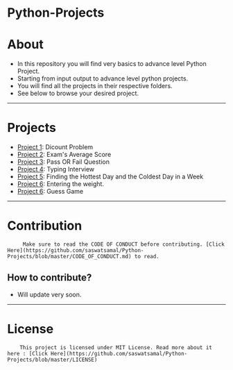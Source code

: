 # Python-Projects

# About
- In this repository you will find very basics to advance level Python Project. 
- Starting from input output to advance level python projects.
- You will find all the projects in their respective folders.
- See below to browse your desired project.

----

# Projects
- [Project 1](https://github.com/saswatsamal/Python-Projects/tree/master/Project%201): Dicount Problem
- [Project 2](https://github.com/saswatsamal/Python-Projects/tree/master/Project%202): Exam's Average Score
- [Project 3](https://github.com/saswatsamal/Python-Projects/tree/master/Project%203): Pass OR Fail Question
- [Project 4](https://github.com/saswatsamal/Python-Projects/tree/master/Project%204): Typing Interview
- [Project 5](https://github.com/saswatsamal/Python-Projects/tree/master/Project%205): Finding the Hottest Day and the Coldest Day in a Week
- [Project 6](https://github.com/saswatsamal/Python-Projects/tree/master/Project%206): Entering the weight.
- [Project 6](https://github.com/saswatsamal/Python-Projects/tree/master/Project%207): Guess Game

----
# Contribution 
         Make sure to read the CODE OF CONDUCT before contributing. [Click Here](https://github.com/saswatsamal/Python-Projects/blob/master/CODE_OF_CONDUCT.md) to read.

## How to contribute?
- Will update very soon.

----

# License
        This project is licensed under MIT License. Read more about it here : [Click Here](https://github.com/saswatsamal/Python-Projects/blob/master/LICENSE)

